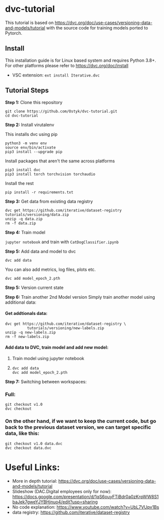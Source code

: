 # dvc-tutorial

This tutorial is based on https://dvc.org/doc/use-cases/versioning-data-and-models/tutorial  with the source code for training models ported to Pytorch.

## Install

This installation guide is for Linux based system and requires Python 3.8+. For other platforms please refer to https://dvc.org/doc/install

- VSC extension: `ext install Iterative.dvc`

## Tutorial Steps

**Step 1:** Clone this repository
```
git clone https://github.com/Ostyk/dvc-tutorial.git
cd dvc-tutorial
```

**Step 2:** Install virutalenv

This installs dvc using pip
```
python3 -m venv env
source env/bin/activate
pip3 install --upgrade pip
```

Install packages that aren't the same across platforms

```
pip3 install dvc
pip3 install torch torchvision torchaudio
```

Install the rest

```
pip install -r requirements.txt
```
**Step 3:** Get data from existing data registry
```
dvc get https://github.com/iterative/dataset-registry tutorials/versioning/data.zip
unzip -q data.zip
rm -f data.zip
```
**Step 4:** Train model

```jupyter notebook``` and train with  `CatDogClassifier.ipynb`

**Step 5:** Add data and model to dvc

```
dvc add data
```

You can also add metrics, log files, plots etc.
```
dvc add model_epoch_2.pth
```

**Step 5:** Version current state




**Step 6:** Train another 2nd Model version
Simply train another model using additional data:

#### Get addtionals data:
```
dvc get https://github.com/iterative/dataset-registry \
          tutorials/versioning/new-labels.zip
unzip -q new-labels.zip
rm -f new-labels.zip
```
#### Add data to DVC, train model and add new model:

1. Train model using jupyter notebook
2.  ```
    dvc add data
    dvc add model_epoch_2.pth
    ```

**Step 7:**
Switching between workspaces:
### Full:

```
git checkout v1.0
dvc checkout
```

### On the other hand, if we want to keep the current code, but go back to the previous dataset version, we can target specific data, like this:

```
git checkout v1.0 data.dvc
dvc checkout data.dvc
```



# Useful Links:
- More in depth tutorial: https://dvc.org/doc/use-cases/versioning-data-and-models/tutorial
- Slideshow (DAC.Digital employees only for now): https://docs.google.com/presentation/d/1qS6ouyFTiBdr0a0zKrpWW8S1baJek7gweYJYBHjnuo4/edit?usp=sharing
- No code explanation: https://www.youtube.com/watch?v=UbL7VUpv1Bs
- data registry: https://github.com/iterative/dataset-registry